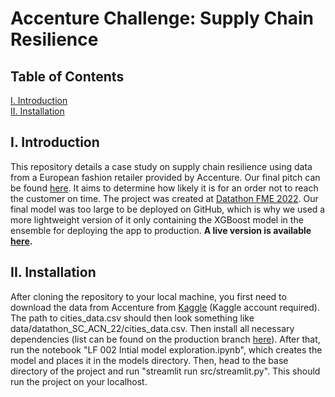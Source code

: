 # Accenture Challenge: Supply Chain Resilience

## Table of Contents

[I. Introduction](#i-introduction)  
[II. Installation](#ii-installation)

## I. Introduction

This repository details a case study on supply chain resilience using data from a European fashion retailer provided by Accenture. Our final pitch can be found [here](https://github.com/KensingtonOscupant/datathon-fme2022/blob/main/supplychain_presentation.pdf). It aims to determine how likely it is for an order not to reach the customer on time. The project was created at [Datathon FME 2022](https://datathon.cat/). Our final model was too large to be deployed on GitHub, which is why we used a more lightweight version of it only containing the XGBoost model in the ensemble for deploying the app to production. **A live version is available [here](https://kensingtonoscupant-datathon-fme2022-srcstreamlit-streaml-p41g62.streamlit.app/).**

## II. Installation

After cloning the repository to your local machine, you first need to download the data from Accenture from [Kaggle](https://www.kaggle.com/competitions/datathon-2022-upc-accenture/data) (Kaggle account required). The path to cities_data.csv should then look something like data/datathon_SC_ACN_22/cities_data.csv. Then install all necessary dependencies (list can be found on the production branch [here](https://github.com/KensingtonOscupant/datathon-fme2022/blob/streamlit_prod/requirements.in)). After that, run the notebook "LF 002 Intial model exploration.ipynb", which creates the model and places it in the models directory. Then, head to the base directory of the project and run "streamlit run src/streamlit.py". This should run the project on your localhost. 
